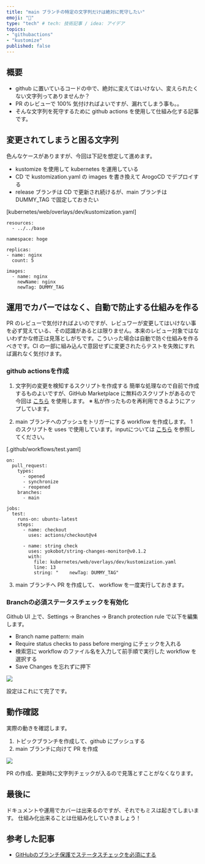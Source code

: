 ```yaml
---
title: "main ブランチの特定の文字列だけは絶対に死守したい"
emoji: "🔐"
type: "tech" # tech: 技術記事 / idea: アイデア
topics:
- "githubactions"
- "kustomize"
published: false
---
```


## 概要
  - github に置いているコードの中で、絶対に変えてはいけない、変えられたくない文字列ってありませんか？
  - PR のレビューで 100% 気付ければよいですが、漏れてしまう事も。。
  - そんな文字列を死守するために github actions を使用して仕組み化する記事です。

## 変更されてしまうと困る文字列
色んなケースがありますが、今回は下記を想定して進めます。

- kustomize を使用して kubernetes を運用している
- CD で kustomization.yaml の images を書き換えて ArogoCD でデプロイする
- release ブランチは CD で更新され続けるが、main ブランチは DUMMY_TAG で固定しておきたい

[kubernetes/web/overlays/dev/kustomization.yaml]

```
resources:
  - ../../base

namespace: hoge

replicas:
- name: nginx
  count: 5

images:
  - name: nginx
    newName: nginx
    newTag: DUMMY_TAG
```

## 運用でカバーではなく、自動で防止する仕組みを作る
PR のレビューで気付ければよいのですが、レビュワーが変更してはいけない事を必ず覚えている、その認識があるとは限りません。本来のレビュー対象ではないわずかな修正は見落としがちです。こういった場合は自動で防ぐ仕組みを作るべきです。CI の一部に組み込んで意図せずに変更されたらテストを失敗にすれば漏れなく気付けます。

### github actionsを作成

1. 文字列の変更を検知するスクリプトを作成する
  簡単な処理なので自前で作成するものよいですが、GitHub Marketplace に無料のスクリプトがあるので今回は [こちら](https://github.com/marketplace/actions/string-changes-monitor) を使用します。
  ※ 私が作ったものを再利用できるようにアップしています。

2. main ブランチへのプッシュをトリガーにする workflow を作成します。
  1 のスクリプトを uses で使用しています。inputについては [こちら](https://github.com/marketplace/actions/string-changes-monitor#inputs) を参照してください。

[.github/workflows/test.yaml]

```
on:
  pull_request:
    types:
      - opened
      - synchronize
      - reopened
    branches:
      - main

jobs:
  test:
    runs-on: ubuntu-latest
    steps:
      - name: checkout
        uses: actions/checkout@v4

      - name: string check
        uses: yokobot/string-changes-monitor@v0.1.2
        with:
          file: kubernetes/web/overlays/dev/kustomization.yaml
          line: 13
          string: "    newTag: DUMMY_TAG"
```

3. main ブランチへ PR を作成して、 workflow を一度実行しておきます。

### Branchの必須ステータスチェックを有効化

Github UI 上で、Settings -> Branches -> Branch protection rule で以下を編集します。

- Branch name pattern: main
- Require status checks to pass before merging にチェックを入れる
- 検索窓に workflow のファイル名を入力して前手順で実行した workflow を選択する
- Save Changes を忘れずに押下

![](https://storage.googleapis.com/zenn-user-upload/a5b58d7b3f0a-20240217.png)

設定はこれにて完了です。

## 動作確認

実際の動きを確認します。

1. トピックブランチを作成して、github にプッシュする
2. main ブランチに向けて PR を作成

![](https://storage.googleapis.com/zenn-user-upload/60e0f67fbc5d-20240217.png)

PR の作成、更新時に文字列チェックが入るので見落とすことがなくなります。

## 最後に

ドキュメントや運用でカバーは出来るのですが、それでもミスは起きてしまいます。
仕組み化出来ることは仕組み化していきましょう！

## 参考した記事

- [GitHubのブランチ保護でステータスチェックを必須にする](https://dev.classmethod.jp/articles/github-branch-protection-make-status-checks-mandatory/)
